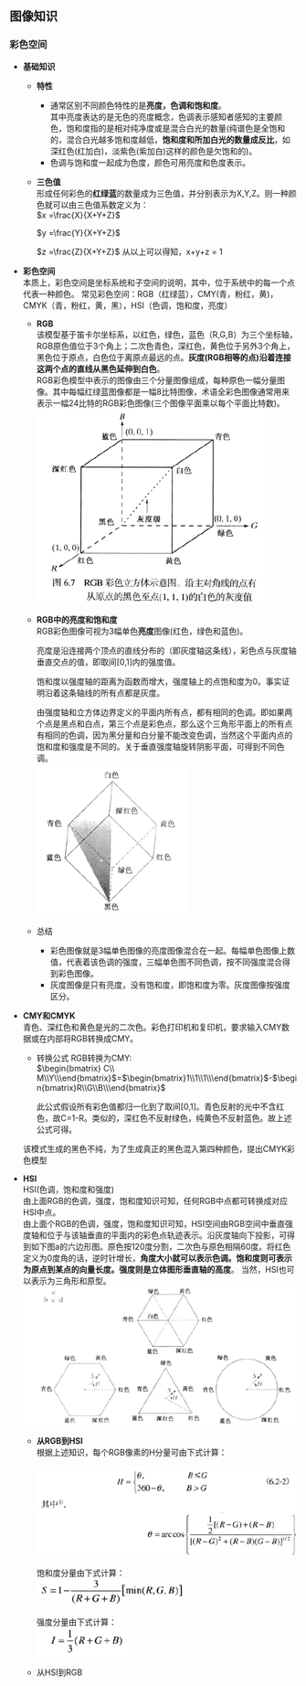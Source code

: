## 图像知识  
### 彩色空间
- **基础知识**  
	- **特性**  
	  - 通常区别不同颜色特性的是**亮度，色调和饱和度**。   
	    其中亮度表达的是无色的亮度概念，色调表示感知者感知的主要颜色，饱和度指的是相对纯净度或是混合白光的数量(纯谱色是全饱和的，混合白光越多饱和度越低，**饱和度和所加白光的数量成反比**，如深红色(红加白)，淡紫色(紫加白)这样的颜色是欠饱和的)。  
	  - 色调与饱和度一起成为色度，颜色可用亮度和色度表示。
  - **三色值**  
    形成任何彩色的**红绿蓝**的数量成为三色值，并分别表示为X,Y,Z。则一种颜色就可以由三色值系数定义为：   
    $x =\frac{X}{X+Y+Z}$  
    
    $y =\frac{Y}{X+Y+Z}$  
    
    $z =\frac{Z}{X+Y+Z}$
    从以上可以得知，x+y+z = 1  
 - **彩色空间**    
   本质上，彩色空间是坐标系统和子空间的说明，其中，位于系统中的每一个点代表一种颜色。 
   常见彩色空间：RGB（红绿蓝），CMY(青，粉红，黄)，CMYK（青，粉红，黄，黑），HSI（色调，饱和度，亮度）  
   
   - **RGB**  
     该模型基于笛卡尔坐标系，以红色，绿色，蓝色（R,G,B）为三个坐标轴，RGB原色值位于3个角上；二次色青色，深红色，黄色位于另外3个角上，黑色位于原点，白色位于离原点最远的点。**灰度(RGB相等的点)沿着连接这两个点的直线从黑色延伸到白色**。   
     RGB彩色模型中表示的图像由三个分量图像组成，每种原色一幅分量图像。其中每幅红绿蓝图像都是一幅8比特图像，术语全彩色图像通常用来表示一幅24比特的RGB彩色图像(三个图像平面乘以每个平面比特数)。  
   ![enter image description here](https://github.com/sfxz035/DL-Learning/raw/master/picture/1560432575%281%29.jpg)   
   - **RGB中的亮度和饱和度**  
     RGB彩色图像可视为3幅单色**亮度**图像(红色，绿色和蓝色)。  
     
     亮度是沿连接两个顶点的直线分布的（即灰度轴这条线），彩色点与灰度轴垂直交点的值，即取间[0,1]内的强度值。  
     
     饱和度以强度轴的距离为函数而增大，强度轴上的点饱和度为0。事实证明沿着这条轴线的所有点都是灰度。    
     
     由强度轴和立方体边界定义的平面内所有点，都有相同的色调。即如果两个点是黑点和白点，第三个点是彩色点，那么这个三角形平面上的所有点有相同的色调，因为黑分量和白分量不能改变色调，当然这个平面内点的饱和度和强度是不同的。关于垂直强度轴旋转阴影平面，可得到不同色调。  
        ![enter image description here](https://github.com/sfxz035/DL-Learning/raw/master/picture/1560518862%281%29.jpg)
    - 总结  
      - 彩色图像就是3幅单色图像的亮度图像混合在一起。每幅单色图像上数值，代表着该色调的强度，三幅单色图不同色调，按不同强度混合得到彩色图像。
      - 灰度图像是只有亮度，没有饱和度，即饱和度为零。灰度图像按强度区分。
  - **CMY和CMYK**  
    青色、深红色和黄色是光的二次色。彩色打印机和复印机，要求输入CMY数据或在内部将RGB转换成CMY。  
    - 转换公式
    RGB转换为CMY:    
   $\begin{bmatrix} C\\ M\\Y\\\end{bmatrix}$=$\begin{bmatrix}1\\1\\1\\\end{bmatrix}$-$\begin{bmatrix}R\\G\\B\\\end{bmatrix}$  
   
	    此公式假设所有彩色值都归一化到了取间[0,1]。青色反射的光中不含红色，故C=1-R。类似的，深红色不反射绿色，纯黄色不反射蓝色。故上述公式可得。 
     
    该模式生成的黑色不纯，为了生成真正的黑色混入第四种颜色，提出CMYK彩色模型  
- **HSI**  
    HSI(色调，饱和度和强度)  
    由上面RGB的色调，强度，饱和度知识可知，任何RGB中点都可转换成对应HSI中点。  
    由上面个RGB的色调，强度，饱和度知识可知，HSI空间由RGB空间中垂直强度轴和位于与该轴垂直的平面内的彩色点轨迹表示。沿灰度轴向下投影，可得到如下图a的六边形图。原色按120度分割，二次色与原色相隔60度。将红色定义为0度角的话，逆时针增长，**角度大小就可以表示色调。饱和度则可表示为原点到某点的向量长度。强度则是立体图形垂直轴的高度**。  当然，HSI也可以表示为三角形和原型。
    ![enter image description here](https://github.com/sfxz035/DL-Learning/raw/master/picture/1560520030%281%29.jpg)   
    - **从RGB到HSI**  
      根据上述知识，每个RGB像素的H分量可由下式计算：   
      
      ![enter image description here](https://github.com/sfxz035/DL-Learning/raw/master/picture/1560520284%281%29.jpg)    
       
      饱和度分量由下式计算：  
      ![enter image description here](https://github.com/sfxz035/DL-Learning/raw/master/picture/1560520304%281%29.jpg)  
       
      强度分量由下式计算：  
      ![enter image description here](https://github.com/sfxz035/DL-Learning/raw/master/picture/1560520325%281%29.jpg)   
      
    - 从HSI到RGB   
        
<!--stackedit_data:
eyJoaXN0b3J5IjpbMTQ0Njc2MTM2NSwxNjM1Mjc0NDAzLC03OD
U3OTkzMjgsLTE2MzY0MjA3MzEsMTcxNTQ0NDE0NSwzMjgyMzg4
MDAsNDMyMzYzNjk2LDI2NDQ0MjU4MiwtMTcwNDE2Nzc0M119
-->